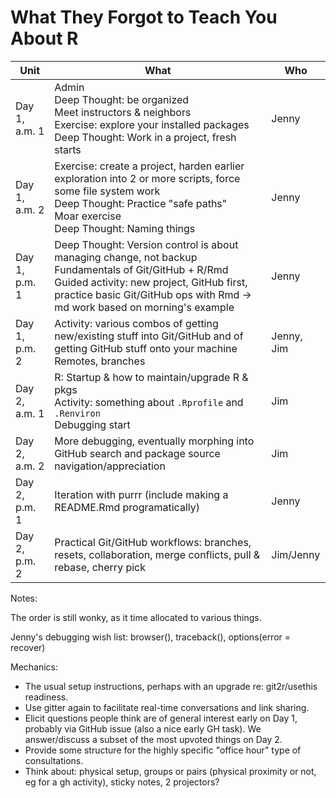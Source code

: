 # What They Forgot to Teach You About R

| Unit          | What | Who |
|---------------|------|-----|
| Day 1, a.m. 1 | Admin<br>Deep Thought: be organized<br>Meet instructors & neighbors<br>Exercise: explore your installed packages<br>Deep Thought: Work in a project, fresh starts | Jenny    |
| Day 1, a.m. 2 | Exercise: create a project, harden earlier exploration into 2 or more scripts, force some file system work<br>Deep Thought: Practice "safe paths"<br>Moar exercise<br> Deep Thought: Naming things| Jenny |
| Day 1, p.m. 1 | Deep Thought: Version control is about managing change, not backup<br>Fundamentals of Git/GitHub + R/Rmd<br>Guided activity: new project, GitHub first, practice basic Git/GitHub ops with Rmd -> md work based on morning's example | Jenny |
| Day 1, p.m. 2 | Activity: various combos of getting new/existing stuff into Git/GitHub and of getting GitHub stuff onto your machine<br>Remotes, branches | Jenny, Jim |
| Day 2, a.m. 1 | R: Startup & how to maintain/upgrade R & pkgs<br>Activity: something about `.Rprofile` and `.Renviron`<br> Debugging start | Jim |
| Day 2, a.m. 2 | More debugging, eventually morphing into GitHub search and package source navigation/appreciation | Jim    |
| Day 2, p.m. 1 | Iteration with purrr (include making a README.Rmd programatically) | Jenny |
| Day 2, p.m. 2 | Practical Git/GitHub workflows: branches, resets, collaboration, merge conflicts, pull & rebase, cherry pick | Jim/Jenny |

Notes:

The order is still wonky, as it time allocated to various things.

Jenny's debugging wish list: browser(), traceback(), options(error = recover)

Mechanics:

  * The usual setup instructions, perhaps with an upgrade re: git2r/usethis readiness.
  * Use gitter again to facilitate real-time conversations and link sharing.
  * Elicit questions people think are of general interest early on Day 1, probably via GitHub issue (also a nice early GH task). We answer/discuss a subset of the most upvoted things on Day 2.
  * Provide some structure for the highly specific "office hour" type of consultations.
  * Think about: physical setup, groups or pairs (physical proximity or not, eg for a gh activity), sticky notes, 2 projectors?
